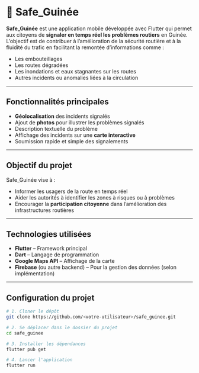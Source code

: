 # 🚧 Safe_Guinée

**Safe_Guinée** est une application mobile développée avec Flutter qui permet aux citoyens de **signaler en temps réel les problèmes routiers** en Guinée. L’objectif est de contribuer à l’amélioration de la sécurité routière et à la fluidité du trafic en facilitant la remontée d’informations comme :

-  Les embouteillages  
-  Les routes dégradées  
-  Les inondations et eaux stagnantes sur les routes  
-  Autres incidents ou anomalies liées à la circulation  

---

##  Fonctionnalités principales

-  **Géolocalisation** des incidents signalés  
-  Ajout de **photos** pour illustrer les problèmes signalés  
-  Description textuelle du problème  
-  Affichage des incidents sur une **carte interactive**  
-  Soumission rapide et simple des signalements  

---

##  Objectif du projet

Safe_Guinée vise à :

- Informer les usagers de la route en temps réel  
- Aider les autorités à identifier les zones à risques ou à problèmes  
- Encourager la **participation citoyenne** dans l’amélioration des infrastructures routières

---

##  Technologies utilisées

- **Flutter** – Framework principal  
- **Dart** – Langage de programmation  
- **Google Maps API** – Affichage de la carte  
- **Firebase** (ou autre backend) – Pour la gestion des données (selon implémentation)

---

##  Configuration du projet

```bash
# 1. Cloner le dépôt
git clone https://github.com/<votre-utilisateur>/safe_guinee.git

# 2. Se déplacer dans le dossier du projet
cd safe_guinee

# 3. Installer les dépendances
flutter pub get

# 4. Lancer l'application
flutter run
